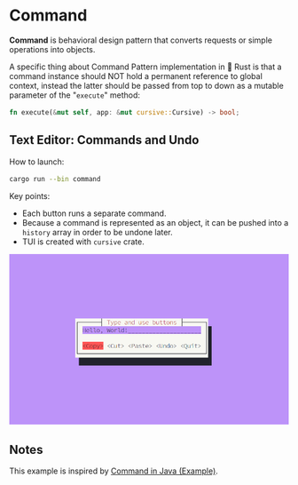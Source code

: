 # Command

**Command** is behavioral design pattern that converts requests or
simple operations into objects.

A specific thing about Command Pattern implementation in 🦀 Rust is that
a command instance should NOT hold a permanent reference to global context,
instead the latter should be passed from top to down as a mutable parameter
of the "`execute`" method:

```rust
fn execute(&mut self, app: &mut cursive::Cursive) -> bool;
```

## Text Editor: Commands and Undo

How to launch:

```bash
cargo run --bin command
```

Key points:

- Each button runs a separate command.
- Because a command is represented as an object, it can be pushed into a
  `history` array in order to be undone later.
- TUI is created with `cursive` crate.

![Text Editor screenshot](res/editor.png)

## Notes

This example is inspired by [Command in Java (Example)](https://refactoring.guru/design-patterns/command/java/example).
